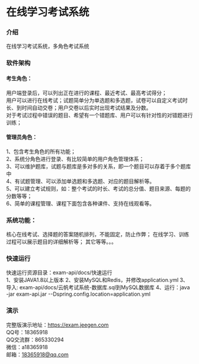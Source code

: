 # 在线学习考试系统

### 介绍
在线学习考试系统，多角色考试系统

### 软件架构

#### 考生角色：
用户端登录后，可以列出正在进行的课程、最近考试、最高考试得分；    
用户可以进行在线考试；试题简单分为单选题和多选题，试卷可以自定义考试时长、到时间自动交卷；用户交卷以后实时出现考试结果及分数。    
对于考试过程中错误的题目、希望有一个错题库、用户可以有针对性的对错题进行训练；    


#### 管理员角色：
1、包含考生角色的所有功能；    
2、系统分角色进行登录、有比较简单的用户角色管理体系；    
3、可以维护题库，试题与题库是多对多的关系，即一个题目可以存着于多个题库中    
4、有试题管理、可以添加单选题和多选题、对应的题目解析等。    
5、可以建立考试规则，如：整个考试的时长、考试的总分值、题目来源、每题的分数等等；    
6、简单的课程管理、课程下面包含各种课件、支持在线观看等。    

### 系统功能：
核心在线考试、选择题的答案随机排列，不能固定，防止作弊；
在线学习、训练过程可以展示题目的详细解析等；
其它等等。。。

### 快速运行
快速运行资源目录：exam-api/docs/快速运行      
1、安装JAVA1.8以上版本
2、安装MySQL和Redis，并修改application.yml
3、导入: exam-api/docs/云帆考试系统-数据库.sql到MySQL数据库
4、运行：java -jar exam-api.jar --Dspring.config.location=application.yml   
  



### 演示
 
完整版演示地址：https://exam.jeegen.com    
QQ号：18365918   
QQ交流群：865330294     
微信：a18365918    
邮箱：18365918@qq.com    
